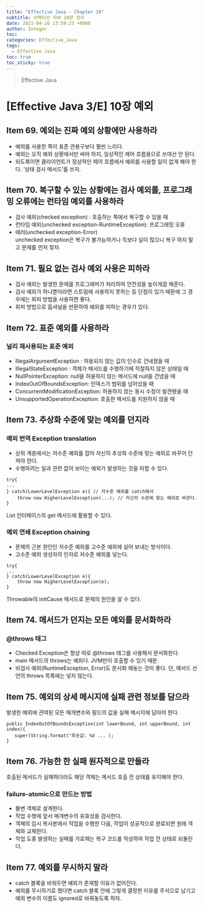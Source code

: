 ```yaml
---
title: "Effective Java - Chapter 10"
subtitle: 이펙티브 자바 10장 정리
date: 2021-04-26 13:59:23 +0900
author: Integer
toc: 
categories: Effective_Java
tags:
  - Effective Java
toc: true
toc_sticky: true
---
```


> Effective Java

# [Effective Java 3/E] 10장 예외

## Item 69. 예외는 진짜 예외 상황에만 사용하라

- 예외를 사용한 쪽이 표준 관용구보다 훨씬 느리다.
- 예외는 오직 예외 상황에서만 써야 하지, 일상적인 제어 흐름용으로 쓰여선 안 된다.
- 되도록이면 클라이언트가 정상적인 제어 흐름에서 예외를 사용할 일이 없게 해야 한다. ‘상태 검사 메서드’를 쓰자.

## Item 70. 복구할 수 있는 상황에는 검사 예외를, 프로그래밍 오류에는 런타임 예외를 사용하라

- 검사 예외(checked exception) : 호출하는 쪽에서 복구할 수 있을 때
- 런타임 예외(unchecked exception-RuntimeException): 프로그래밍 오류
- 에러(unchecked exception-Error)  
  unchecked exception은 복구가 불가능하거나 득보다 실이 많으니 복구 하지 말고 문제를 먼저 찾자.

## Item 71. 필요 없는 검사 예외 사용은 피하라

- 검사 예외는 발생한 문제를 프로그래머가 처리하여 안전성을 높이게끔 해준다.
- 검사 예외가 하나뿐이라면 스트림에 사용하지 못하는 등 단점이 있기 때문에 그 경우에는 회피 방법을 사용하면 좋다.
- 회피 방법으로 옵셔널을 반환하여 예외를 피하는 경우가 있다.

## Item 72. 표준 예외를 사용하라

### 널리 재사용되는 표준 예외

- IllegalArgumentException : 허용되지 않는 값이 인수로 건네졌을 때
- IllegalStateException : 객체가 메서드를 수행하기에 적절하지 않은 상태일 때
- NullPointerException: null을 허용하지 않는 메서드에 null을 건넸을 때
- IndexOutOfBoundsException: 인덱스가 범위를 넘어섰을 때
- ConcurrentModificationException: 허용하지 않는 동시 수정이 발견됐을 때
- UnsupportedOperationException: 호출한 메서드를 지원하지 않을 때

## Item 73. 추상화 수준에 맞는 예외를 던지라

### 예외 번역 Exception translation

- 상위 계층에서는 저수준 예외를 잡아 자신의 추상화 수준에 맞는 예외로 바꾸어 던져야 한다.
- 수행하려는 일과 관련 없어 보이는 예외가 발생하는 것을 피할 수 있다.

```
try{
...
} catch(LowerLevelException e){ // 저수준 예외를 catch해서
    throw new HigherLevelException(...); // 자신의 수준에 맞는 예외로 바꾼다.
}
```

List<E> 인터페이스의 get 메서드에 활용할 수 있다.

### 예외 연쇄 Exception chaining

- 문제의 근본 원인인 저수준 예외를 고수준 예외에 실어 보내는 방식이다.
- 고수준 예외 생성자의 인자로 저수준 예외를 넣는다.

```
try{
...
} catch(LowerLevelException e){
    throw new HigherLevelException(e);
}
```

Throwable의 initCause 메서드로 문제의 원인을 알 수 있다.

## Item 74. 메서드가 던지는 모든 예외를 문서화하라

### @throws 태그

- Checked Exception은 항상 따로 @throws 태그를 사용해서 문서화한다.
- main 메서드의 throws는 예외다. JVM만이 호출할 수 있기 때문.
- 비검사 예외(RuntimeException, Error)도 문서화 해놓는 것이 좋다. 단, 메서드 선언의 throws 목록에는 넣지 않는다.

## Item 75. 예외의 상세 메시지에 실패 관련 정보를 담으라

발생한 예외에 관여된 모든 매개변수와 필드의 값을 실패 메시지에 담아야 한다.

```
public IndexOutOfBoundsException(int lowerBound, int upperBound, int index){
   super(String.format("최솟값: %d ... );
}
```

## Item 76. 가능한 한 실패 원자적으로 만들라

호출된 메서드가 실패하더라도 해당 객체는 메서드 호출 전 상태를 유지해야 한다.

### failure-atomic으로 만드는 방법

- 불변 객체로 설계한다.
- 작업 수행에 앞서 매개변수의 유효성을 검사한다.
- 객체의 임시 복사본에서 작업을 수행한 다음, 작업이 성공적으로 완료되면 원래 객체와 교체한다.
- 작업 도중 발생하는 실패를 가로채는 복구 코드를 작성하여 작업 전 상태로 되돌린다.

## Item 77. 예외를 무시하지 말라

- catch 블록을 비워두면 예외가 존재할 이유가 없어진다.
- 예외를 무시하기로 했다면 catch 블록 안에 그렇게 결정한 이유를 주석으로 남기고 예외 변수의 이름도 ignored로 바꿔놓도록 하자.
